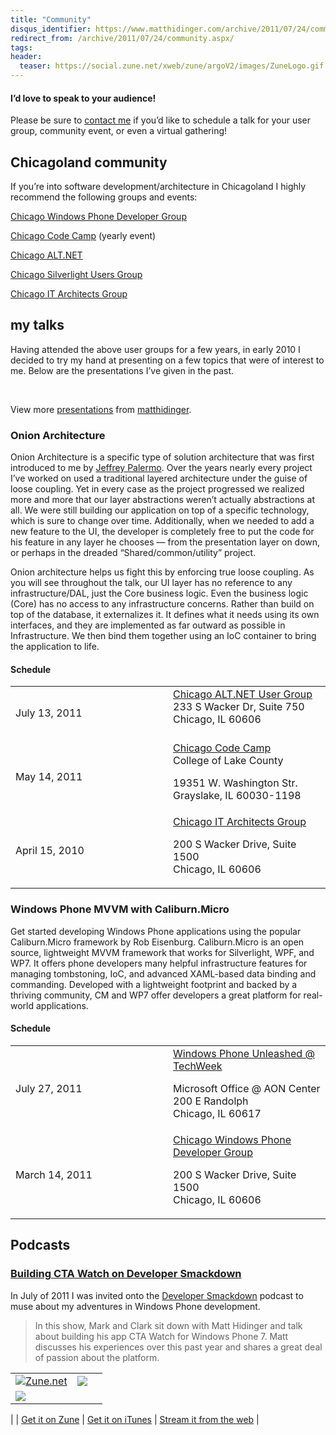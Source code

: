 ```yaml
---
title: "Community"
disqus_identifier: https://www.matthidinger.com/archive/2011/07/24/community.aspx
redirect_from: /archive/2011/07/24/community.aspx/
tags: 
header:
  teaser: https://social.zune.net/xweb/zune/argoV2/images/ZuneLogo.gif
---
```

#### I’d love to speak to your audience!

Please be sure to [contact me](https://matthidinger.com/contact.aspx) if you’d like to schedule a talk for your user group, community event, or even a virtual gathering!

Chicagoland community
---------------------

If you’re into software development/architecture in Chicagoland I highly recommend the following groups and events:

[Chicago Windows Phone Developer Group](https://www.meetup.com/Chicago-Windows-Phone-Developers/)

[Chicago Code Camp](https://chicagocodecamp.com/) (yearly event)

[Chicago ALT.NET](https://chicagoalt.net/Home)

[Chicago Silverlight Users Group](https://chicagosilverlight.eventbrite.com/)

[Chicago IT Architects Group](https://www.chicagoarchitectsgroup.com/)

my talks
--------

Having attended the above user groups for a few years, in early 2010 I decided to try my hand at presenting on a few topics that were of interest to me. Below are the presentations I’ve given in the past.

 

View more [presentations](https://www.slideshare.net/) from [matthidinger](https://www.slideshare.net/matthidinger).

### Onion Architecture

Onion Architecture is a specific type of solution architecture that was first introduced to me by [Jeffrey Palermo](https://jeffreypalermo.com/blog/the-onion-architecture-part-1/). Over the years nearly every project I’ve worked on used a traditional layered architecture under the guise of loose coupling. Yet in every case as the project progressed we realized more and more that our layer abstractions weren’t actually abstractions at all. We were still building our application on top of a specific technology, which is sure to change over time. Additionally, when we needed to add a new feature to the UI, the developer is completely free to put the code for his feature in any layer he chooses — from the presentation layer on down, or perhaps in the dreaded “Shared/common/utility” project.

Onion architecture helps us fight this by enforcing true loose coupling. As you will see throughout the talk, our UI layer has no reference to any infrastructure/DAL, just the Core business logic. Even the business logic (Core) has no access to any infrastructure concerns. Rather than build on top of the database, it externalizes it. It defines what it needs using its own interfaces, and they are implemented as far outward as possible in Infrastructure. We then bind them together using an IoC container to bring the application to life.

#### Schedule

<table>
<colgroup>
<col width="50%" />
<col width="50%" />
</colgroup>
<tbody>
<tr class="odd">
<td>July 13, 2011</td>
<td><a href="https://chicagoalt.net/event/july-2011-meeting-onion-architecture-with-asp-net-mvc">Chicago ALT.NET User Group</a> <br />
233 S Wacker Dr, Suite 750<br />
Chicago, IL 60606<br />
<br />
</td>
</tr>
<tr class="even">
<td>May 14, 2011</td>
<td><a href="https://chicagocodecamp.com/sessions/28">Chicago Code Camp</a><br />
College of Lake County
<p>19351 W. Washington Str.<br />
Grayslake, IL 60030-1198</p></td>
</tr>
<tr class="odd">
<td>April 15, 2010</td>
<td><a href="https://chicagoarchitectsgroup.com/Meetings.aspx?mid=18">Chicago IT Architects Group</a><br />

<p>200 S Wacker Drive, Suite 1500<br />
Chicago, IL 60606</p></td>
</tr>
</tbody>
</table>

### Windows Phone MVVM with Caliburn.Micro

Get started developing Windows Phone applications using the popular Caliburn.Micro framework by Rob Eisenburg. Caliburn.Micro is an open source, lightweight MVVM framework that works for Silverlight, WPF, and WP7. It offers phone developers many helpful infrastructure features for managing tombstoning, IoC, and advanced XAML-based data binding and commanding. Developed with a lightweight footprint and backed by a thriving community, CM and WP7 offer developers a great platform for real-world applications.

#### Schedule

<table>
<colgroup>
<col width="50%" />
<col width="50%" />
</colgroup>
<tbody>
<tr class="odd">
<td>July 27, 2011</td>
<td><a href="https://windowsphonetechweek.eventbrite.com/">Windows Phone Unleashed @ TechWeek</a><br />

<p>Microsoft Office @ AON Center<br />
200 E Randolph<br />
Chicago, IL 60617</p></td>
</tr>
<tr class="even">
<td>March 14, 2011</td>
<td><a href="https://www.meetup.com/Chicago-Windows-Phone-Developers/events/16679113/">Chicago Windows Phone Developer Group</a><br />

<p>200 S Wacker Drive, Suite 1500<br />
Chicago, IL 60606</p></td>
</tr>
</tbody>
</table>

Podcasts
--------

### [Building CTA Watch on Developer Smackdown](https://developersmackdown.com/archives/show/53)

In July of 2011 I was invited onto the [Developer Smackdown](https://developersmackdown.com/archives/show/53) podcast to muse about my adventures in Windows Phone development.

> In this show, Mark and Clark sit down with Matt Hidinger and talk about building his app CTA Watch for Windows Phone 7. Matt discusses his experiences over this past year and shares a great deal of passion about the platform.

|                                                                                                                                                               |                                                                                                                                                                                         |                                                                                                                                                                                             |
|---------------------------------------------------------------------------------------------------------------------------------------------------------------|-----------------------------------------------------------------------------------------------------------------------------------------------------------------------------------------|---------------------------------------------------------------------------------------------------------------------------------------------------------------------------------------------|
| [![Zune.net](https://social.zune.net/xweb/zune/argoV2/images/ZuneLogo.gif)](https://social.zune.net/podcast/The-Smackdown/dc0d78a9-8d5d-4fb4-b205-1491945cab7c) | ![](https://www.rechargebiomedical.com/blog/wp-content/uploads/2011/02/itunes_logo1.jpg)
 | ![](https://a4.mzstatic.com/us/r30/Podcasts/d5/69/49/ps.jbzitkii.170x170-75.jpg)
 |
| [Get it on Zune](https://social.zune.net/podcast/The-Smackdown/dc0d78a9-8d5d-4fb4-b205-1491945cab7c)                                                           | [Get it on iTunes](https://itunes.apple.com/us/podcast/the-smackdown/id331905132)                                                                                                        | [Stream it from the web](https://developersmackdown.com/Archives/Show/53)                                                                                                                    |



